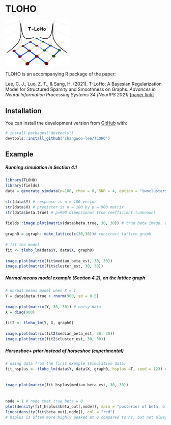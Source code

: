
<!-- README.md is generated from README.Rmd. Please edit that file -->

# TLOHO

<img src="TLoHo_longvertical_text.png" width="200">
<!-- badges: start --> <!-- badges: end -->

TLOHO is an accompanying R package of the paper:

Lee, C. J., Luo, Z. T., & Sang, H. (2021). T-LoHo: A Bayesian
Regularization Model for Structured Sparsity and Smoothness on Graphs.
*Advances in Neural Information Processing Systems 34 (NeurIPS 2021)*
[\[paper
link\]](https://proceedings.neurips.cc/paper/2021/hash/05a70454516ecd9194c293b0e415777f-Abstract.html)

## Installation

You can install the development version from
[GitHub](https://github.com/) with:

``` r
# install.packages("devtools")
devtools::install_github("changwoo-lee/TLOHO")
```

## Example

##### Running simulation in Section 4.1

``` r
library(TLOHO)
library(fields)
data = generate_simdata(n=100, rhox = 0, SNR = 4, option = "twoclusters", seed = 1) # change seed if needed

str(data$Y) # response is n = 100 vector
str(data$X) # predictor is n = 100 by p = 900 matrix
str(data$beta.true) # p=900 dimensional true coefficient (unknown)

fields::image.plot(matrix(data$beta.true, 30, 30)) # true beta image, assumed to be structured with many zeros

graph0 = igraph::make_lattice(c(30,30))# construct lattice graph

# fit the model
fit <- tloho_lm(data$Y, data$X, graph0) 

image.plot(matrix(fit$median_beta_est, 30, 30))
image.plot(matrix(fit$cluster_est, 30, 30))
```

##### Normal means model example (Section 4.2), on the lattice graph

``` r
# normal means model when X = I
Y = data$beta.true + rnorm(900, sd = 0.5)

image.plot(matrix(Y, 30, 30)) # noisy data
X = diag(900)

fit2 <- tloho_lm(Y, X, graph0)

image.plot(matrix(fit2$median_beta_est, 30, 30))
image.plot(matrix(fit2$cluster_est, 30, 30))
```

##### Horseshoe+ prior instead of horseshoe (experimental)

``` r
# using data from the first example (Simulation data)
fit_hsplus <- tloho_lm(data$Y, data$X, graph0, hsplus =T, seed = 123) # added in ver 1.1.0 (experimental)


image.plot(matrix(fit_hsplus$median_beta_est, 30, 30))


node = 1 # node that true beta = 0
plot(density(fit_hsplus$beta_out[,node]), main = "posterior of beta, black:hsplus, red:hs ")
lines(density(fit$beta_out[,node]), col = "red")
# hsplus is often more highly peaked at 0 compared to hs, but not always..
```
